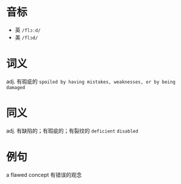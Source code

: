 # 音标

- 英 `/flɔːd/`
- 美 `/flɔd/`

# 词义

adj. 有瑕疵的
`spoiled by having mistakes, weaknesses, or by being damaged`

# 同义

adj. 有缺陷的；有瑕疵的；有裂纹的
`deficient` `disabled`

# 例句

a flawed concept
有错误的观念



